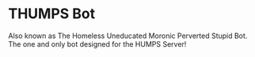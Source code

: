 # THUMPS Bot
Also known as The Homeless Uneducated Moronic Perverted Stupid Bot.
The one and only bot designed for the HUMPS Server!
